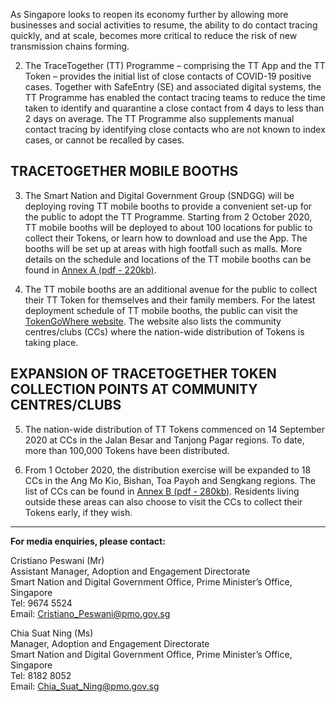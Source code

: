 

As Singapore looks to reopen its economy further by allowing more businesses and social activities to resume, the ability to do contact tracing quickly, and at scale, becomes more critical to reduce the risk of new transmission chains forming.

2. The TraceTogether (TT) Programme – comprising the TT App and the TT Token – provides the initial list of close contacts of COVID-19 positive cases. Together with SafeEntry (SE) and associated digital systems, the TT Programme has enabled the contact tracing teams to reduce the time taken to identify and quarantine a close contact from 4 days to less than 2 days on average. The TT Programme also supplements manual contact tracing by identifying close contacts who are not known to index cases, or cannot be recalled by cases.

## TRACETOGETHER MOBILE BOOTHS  

3. The Smart Nation and Digital Government Group (SNDGG) will be deploying roving TT mobile booths to provide a convenient set-up for the public to adopt the TT Programme. Starting from 2 October 2020, TT mobile booths will be deployed to about 100 locations for public to collect their Tokens, or learn how to download and use the App. The booths will be set up at areas with high footfall such as malls. More details on the schedule and locations of the TT mobile booths can be found in  [Annex A (pdf - 220kb)](/files/press-releases/2020/annex-a-list-of-tt-mobile-booths.pdf).
  
4. The TT mobile booths are an additional avenue for the public to collect their TT Token for themselves and their family members. For the latest deployment schedule of TT mobile booths, the public can visit the  [TokenGoWhere website](https://token.gowhere.gov.sg/). The website also lists the community centres/clubs (CCs) where the nation-wide distribution of Tokens is taking place.
  
## EXPANSION OF TRACETOGETHER TOKEN COLLECTION POINTS AT COMMUNITY CENTRES/CLUBS

5. The nation-wide distribution of TT Tokens commenced on 14 September 2020 at CCs in the Jalan Besar and Tanjong Pagar regions. To date, more than 100,000 Tokens have been distributed.

6. From 1 October 2020, the distribution exercise will be expanded to 18 CCs in the Ang Mo Kio, Bishan, Toa Payoh and Sengkang regions. The list of CCs can be found in  [Annex B (pdf - 280kb)](/files/press-releases/2020/annex-b-expansion-of-tt-token-distribution-to-18-ccs.pdf). Residents living outside these areas can also choose to visit the CCs to collect their Tokens early, if they wish.

---

**For media enquiries, please contact:**

Cristiano Peswani (Mr)  
Assistant Manager, Adoption and Engagement Directorate  
Smart Nation and Digital Government Office, Prime Minister’s Office, Singapore  
Tel: 9674 5524  
Email:  [Cristiano_Peswani@pmo.gov.sg](mailto:Cristiano_Peswani@pmo.gov.sg)

Chia Suat Ning (Ms)  
Manager, Adoption and Engagement Directorate  
Smart Nation and Digital Government Office, Prime Minister’s Office, Singapore  
Tel: 8182 8052  
Email:  [Chia_Suat_Ning@pmo.gov.sg](mailto:Chia_Suat_Ning@pmo.gov.sg)
